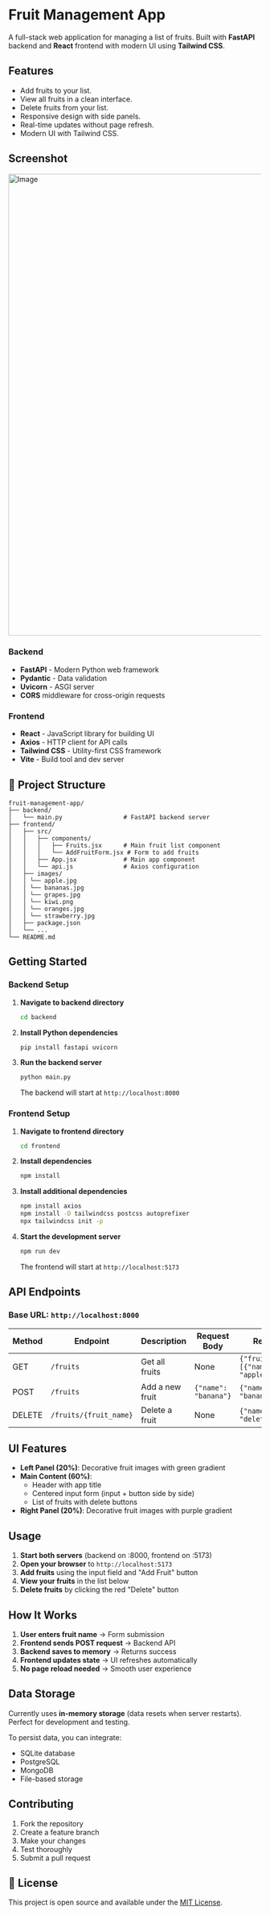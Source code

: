 # Fruit Management App

A full-stack web application for managing a list of fruits. Built with **FastAPI** backend and **React** frontend with modern UI using **Tailwind CSS**.

## Features

-  Add fruits to your list.
-  View all fruits in a clean interface.
-  Delete fruits from your list.
-  Responsive design with side panels.
-  Real-time updates without page refresh.
-  Modern UI with Tailwind CSS.

## Screenshot
<img width="1917" height="917" alt="Image" src="https://github.com/user-attachments/assets/e22850fb-0726-4c3c-bd12-0ab3f395a014" />

### Backend
- **FastAPI** - Modern Python web framework
- **Pydantic** - Data validation
- **Uvicorn** - ASGI server
- **CORS** middleware for cross-origin requests

### Frontend
- **React** - JavaScript library for building UI
- **Axios** - HTTP client for API calls
- **Tailwind CSS** - Utility-first CSS framework
- **Vite** - Build tool and dev server

## 📁 Project Structure

```
fruit-management-app/
├── backend/
│   └── main.py                 # FastAPI backend server
├── frontend/
│   ├── src/
│   │   ├── components/
│   │   │   ├── Fruits.jsx      # Main fruit list component
│   │   │   └── AddFruitForm.jsx # Form to add fruits
│   │   ├── App.jsx             # Main app component
│   │   └── api.js              # Axios configuration
│   ├── images/ 
│   │ └── apple.jpg 
│   │ └── bananas.jpg 
│   │ └── grapes.jpg 
│   │ └── kiwi.png
│   │ └── oranges.jpg 
│   │ └── strawberry.jpg
│   ├── package.json
│   └── ...
└── README.md
```

##  Getting Started

### Backend Setup

1. **Navigate to backend directory**
   ```bash
   cd backend
   ```

2. **Install Python dependencies**
   ```bash
   pip install fastapi uvicorn
   ```

3. **Run the backend server**
   ```bash
   python main.py
   ```
   
   The backend will start at `http://localhost:8000`

### Frontend Setup

1. **Navigate to frontend directory**
   ```bash
   cd frontend
   ```

2. **Install dependencies**
   ```bash
   npm install
   ```

3. **Install additional dependencies**
   ```bash
   npm install axios
   npm install -D tailwindcss postcss autoprefixer
   npx tailwindcss init -p
   ```

4. **Start the development server**
   ```bash
   npm run dev
   ```
   
   The frontend will start at `http://localhost:5173`

## API Endpoints

### Base URL: `http://localhost:8000`

| Method | Endpoint | Description | Request Body | Response |
|--------|----------|-------------|--------------|----------|
| GET | `/fruits` | Get all fruits | None | `{"fruits": [{"name": "apple"}]}` |
| POST | `/fruits` | Add a new fruit | `{"name": "banana"}` | `{"name": "banana"}` |
| DELETE | `/fruits/{fruit_name}` | Delete a fruit | None | `{"name": "deleted_fruit"}` |

## UI Features

- **Left Panel (20%)**: Decorative fruit images with green gradient
- **Main Content (60%)**: 
  - Header with app title
  - Centered input form (input + button side by side)
  - List of fruits with delete buttons
- **Right Panel (20%)**: Decorative fruit images with purple gradient


## Usage

1. **Start both servers** (backend on :8000, frontend on :5173)
2. **Open your browser** to `http://localhost:5173`
3. **Add fruits** using the input field and "Add Fruit" button
4. **View your fruits** in the list below
5. **Delete fruits** by clicking the red "Delete" button

## How It Works

1. **User enters fruit name** → Form submission
2. **Frontend sends POST request** → Backend API
3. **Backend saves to memory** → Returns success
4. **Frontend updates state** → UI refreshes automatically
5. **No page reload needed** → Smooth user experience

## Data Storage

Currently uses **in-memory storage** (data resets when server restarts). Perfect for development and testing.

To persist data, you can integrate:
- SQLite database
- PostgreSQL
- MongoDB
- File-based storage

## Contributing

1. Fork the repository
2. Create a feature branch
3. Make your changes
4. Test thoroughly
5. Submit a pull request

## 📄 License

This project is open source and available under the [MIT License](LICENSE).


